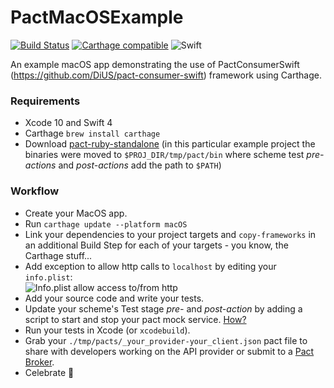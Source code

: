 # PactMacOSExample
[![Build Status](https://travis-ci.org/surpher/PactMacOSExample.svg?branch=master)](https://travis-ci.org/surpher/PactMacOSExample)
[![Carthage compatible](https://img.shields.io/badge/Carthage-compatible-4BC51D.svg?style=flat)](https://github.com/Carthage/Carthage)
![Swift](https://img.shields.io/badge/Swift-4.2-orange.svg?style=flat)  

An example macOS app demonstrating the use of PactConsumerSwift (https://github.com/DiUS/pact-consumer-swift) framework using Carthage.

### Requirements

- Xcode 10 and Swift 4
- Carthage `brew install carthage`
- Download [pact-ruby-standalone](https://github.com/pact-foundation/pact-ruby-standalone) (in this particular example project the binaries were moved to `$PROJ_DIR/tmp/pact/bin` where scheme test _pre-actions_ and _post-actions_ add the path to `$PATH`)

### Workflow
- Create your MacOS app.
- Run `carthage update --platform macOS`
- Link your dependencies to your project targets and `copy-frameworks` in an additional Build Step for each of your targets - you know, the Carthage stuff...
- Add exception to allow http calls to `localhost` by editing your `info.plist`:  
![Info.plist allow access to/from http](images/info-plist-changes.png)
- Add your source code and write your tests.
- Update your scheme's Test stage _pre-_ and _post-action_ by adding a script to start and stop your pact mock service. [How?](https://github.com/DiUS/pact-consumer-swift#install-the-pact-mock_service)
- Run your tests in Xcode (or `xcodebuild`).
- Grab your `./tmp/pacts/_your_provider-your_client.json` pact file to share with developers working on the API provider or submit to a [Pact Broker](https://github.com/pact-foundation/pact_broker).
- Celebrate :tada:
